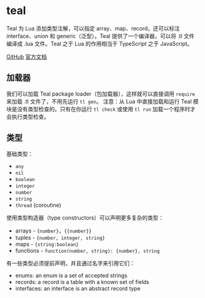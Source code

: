# teal

Teal 为 Lua 添加类型注解，可以指定 array、map、record，还可以标注 interface、union 和 generic（泛型）。Teal 提供了一个编译器，可以将 .tl 文件编译成 .lua 文件。Teal 之于 Lua 的作用相当于 TypeScript 之于 JavaScript。

[GitHub](https://github.com/teal-language/tl)
[官方文档](https://teal-language.org/book/introduction.html)

## 加载器

我们可以加载 Teal package loader（包加载器），这样就可以直接调用 `require` 来加载 .tl 文件了，不用先运行 `tl gen`。
注意：从 Lua 中直接加载和运行 Teal 模块是没有类型检查的。只有在你运行 `tl check` 或使用 `tl run` 加载一个程序时才会执行类型检查。

## 类型

基础类型：

* `any`
* `nil`
* `boolean`
* `integer`
* `number`
* `string`
* `thread` (coroutine)

使用类型构造器（type constructors）可以声明更多复杂的类型：
* arrays - `{number}`，`{{number}}`
* tuples - `{number, integer, string}`
* maps - `{string:boolean}`
* functions - `function(number, string): {number}, string`

有一些类型必须提前声明，并且通过名字来引用它们：
* enums: an enum is a set of accepted strings
* records: a record is a table with a known set of fields
* interfaces: an interface is an abstract record type
